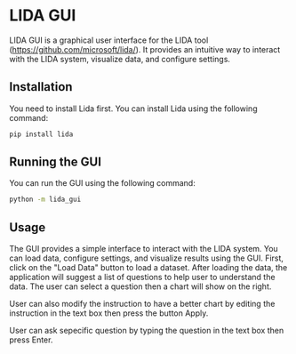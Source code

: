 # LIDA GUI

LIDA GUI is a graphical user interface for the LIDA tool (https://github.com/microsoft/lida/). It provides an intuitive way to interact with the LIDA system, visualize data, and configure settings.

## Installation
You need to install Lida first. You can install Lida using the following command:

```bash
pip install lida
```

## Running the GUI
You can run the GUI using the following command:

```bash
python -m lida_gui
```

## Usage
The GUI provides a simple interface to interact with the LIDA system. You can load data, configure settings, and visualize results using the GUI.
First, click on the "Load Data" button to load a dataset. After loading the data, the application will suggest a list of questions to help user to understand the data. The user can select a question then a chart will show on the right. 

User can also modify the instruction to have a better chart by editing the instruction in the text box then press the button Apply.

User can ask sepecific question by typing the question in the text box then press Enter.